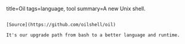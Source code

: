 title=Oil
tags=language, tool
summary=A new Unix shell.
~~~~~~

[Source](https://github.com/oilshell/oil)

It's our upgrade path from bash to a better language and runtime.
